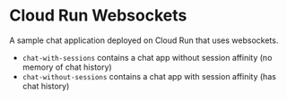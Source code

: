 # Cloud Run Websockets

A sample chat application deployed on Cloud Run that uses websockets.

- `chat-with-sessions` contains a chat app without session affinity (no memory of chat history)
- `chat-without-sessions` contains a chat app with session affinity (has chat history)
